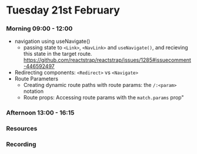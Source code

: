 # Tuesday 21st February

### Morning 09:00 - 12:00
	
- navigation using useNavigate()
  - passing state to `<Link>`, `<NavLink>` and `useNavigate()`, and recieving this state in the target route.
  https://github.com/reactstrap/reactstrap/issues/1285#issuecomment-446592497
- Redirecting components: `<Redirect>` vs `<Navigate>`
- Route Parameters
	- Creating dynamic route paths with route params: the `/:<param>` notation
	- Route props: Accessing route params with the `match.params` prop"

### Afternoon 13:00 - 16:15



### Resources



### Recording
